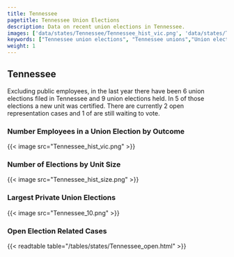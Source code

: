 ```yaml
---
title: Tennessee
pagetitle: Tennessee Union Elections
description: Data on recent union elections in Tennessee.
images: ['data/states/Tennessee/Tennessee_hist_vic.png', 'data/states/Tennessee/Tennessee_hist_size.png', 'data/states/Tennessee/Tennessee_10.png']
keywords: ["Tennessee union elections", "Tennessee unions","Union elections"]
weight: 1
---
```

##  Tennessee

Excluding public employees, in the last year there have been 6 union elections filed in Tennessee and 9 union elections held. In 5 of those elections a new unit was certified. There are currently 2 open representation cases and 1 of are still waiting to vote.

### Number Employees in a Union Election by Outcome
{{< image src="Tennessee_hist_vic.png" >}}

### Number of Elections by Unit Size
{{< image src="Tennessee_hist_size.png" >}}

### Largest Private Union Elections
{{< image src="Tennessee_10.png" >}}

### Open Election Related Cases
{{< readtable table="/tables/states/Tennessee_open.html" >}}

